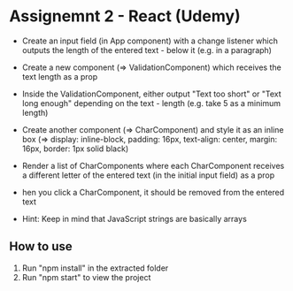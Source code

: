 # Assignemnt 2 - React (Udemy)

- Create an input field (in App component) with a change listener which outputs the length of the entered text - below it (e.g. in a paragraph)
- Create a new component (=> ValidationComponent) which receives the text length as a prop
- Inside the ValidationComponent, either output "Text too short" or "Text long enough" depending on the text - length (e.g. take 5 as a minimum length)
- Create another component (=> CharComponent) and style it as an inline box (=> display: inline-block, padding: 16px, text-align: center, margin: 16px, border: 1px solid black)
- Render a list of CharComponents where each CharComponent receives a different letter of the entered text (in the initial input field) as a prop
- hen you click a CharComponent, it should be removed from the entered text

- Hint: Keep in mind that JavaScript strings are basically arrays

## How to use

1. Run "npm install" in the extracted folder
2. Run "npm start" to view the project
